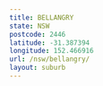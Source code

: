 ```yaml
---
title: BELLANGRY
state: NSW
postcode: 2446
latitude: -31.387394
longitude: 152.466916
url: /nsw/bellangry/
layout: suburb
---
```

